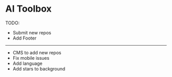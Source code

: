 # AI Toolbox

TODO:

- Submit new repos
- Add Footer

---
- CMS to add new repos
- Fix mobile issues
- Add language
- Add stars to background
